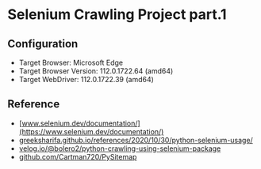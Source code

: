 # Selenium Crawling Project part.1

## Configuration

- Target Browser: Microsoft Edge
- Target Browser Version: 112.0.1722.64 (amd64)
- Target WebDriver: 112.0.1722.39 (amd64)

## Reference
- [www.selenium.dev/documentation/](https://www.selenium.dev/documentation/)
- [greeksharifa.github.io/references/2020/10/30/python-selenium-usage/](https://greeksharifa.github.io/references/2020/10/30/python-selenium-usage)
- [velog.io/@bolero2/python-crawling-using-selenium-package](https://velog.io/@bolero2/python-crawling-using-selenium-package)
- [github.com/Cartman720/PySitemap](https://github.com/Cartman720/PySitemap)